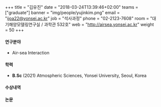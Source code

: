+++
title = "김유진"
date = "2018-03-24T13:39:46+02:00"
teams = ["graduate"]
banner = "img/people/yujinkim.png"
email = "ijoa22@yonsei.ac.kr"
job = "석사과정"
phone = "02-2123-7608"
room = "대기해양모델링연구실 / 과학관 532호"
web = "http://airsea.yonsei.ac.kr"
weight = 50
+++

#### 연구분야
+ Air-sea Interaction


#### 학력

+ **B.Sc** (2021) Atmospheric Sciences, Yonsei University, Seoul, Korea



#### 수상내역


#### 논문
